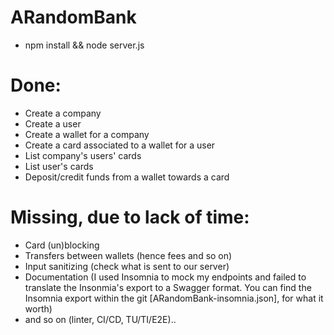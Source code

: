 # ARandomBank

- npm install && node server.js

# Done:
  - Create a company
  - Create a user
  - Create a wallet for a company
  - Create a card associated to a wallet for a user
  - List company's users' cards
  - List user's cards
  - Deposit/credit funds from a wallet towards a card
  
# Missing, due to lack of time:
  - Card (un)blocking
  - Transfers between wallets (hence fees and so on)
  - Input sanitizing (check what is sent to our server)
  - Documentation (I used Insomnia to mock my endpoints and failed to translate the Insonmia's export to a Swagger format. You can find the Insomnia export within the git [ARandomBank-insomnia.json], for what it worth)
  - and so on (linter, CI/CD, TU/TI/E2E)..
